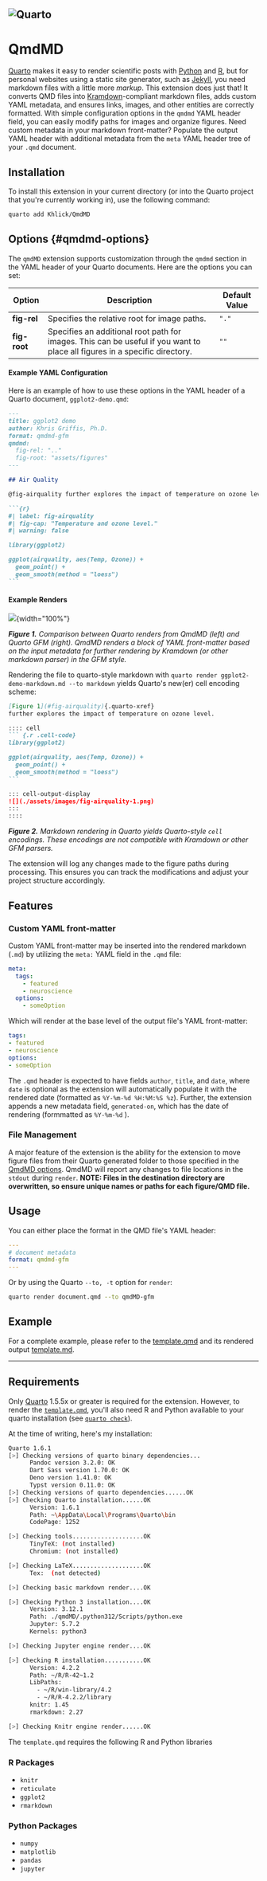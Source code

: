 ![Quarto](https://img.shields.io/badge/Quarto-≥1.5.53-blue)
---

# QmdMD

[Quarto](https://quarto.org) makes it easy to render scientific posts with [Python](https://www.python.org) and [R](https://www.r-project.org), but for personal websites using a static site generator, such as [Jekyll](https://jekyllrb.com), you need markdown files with a little more _markup_. This extension does just that! It converts QMD files into [Kramdown](https://kramdown.gettalong.org)-compliant markdown files, adds custom YAML metadata, and ensures links, images, and other entities are correctly formatted. With simple configuration options in the `qmdmd` YAML header field, you can easily modify paths for images and organize figures. Need custom metadata in your markdown front-matter? Populate the output YAML header with additional metadata from the `meta` YAML header tree of your `.qmd` document.

## Installation

To install this extension in your current directory (or into the Quarto project that you're currently working in), use the following command:

```bash
quarto add Khlick/QmdMD
```

## Options {#qmdmd-options}

The `qmdMD` extension supports customization through the `qmdmd` section in the YAML header of your Quarto documents. Here are the options you can set:

| Option      | Description                                                                                                     | Default Value |
|-------------|-----------------------------------------------------------------------------------------------------------------|---------------|
| **fig-rel** | Specifies the relative root for image paths.                                                                    | `"."`         |
| **fig-root**| Specifies an additional root path for images. This can be useful if you want to place all figures in a specific directory. | `""`          |

#### Example YAML Configuration

Here is an example of how to use these options in the YAML header of a Quarto document, `ggplot2-demo.qmd`:

````markdown
---
title: ggplot2 demo
author: Khris Griffis, Ph.D.
format: qmdmd-gfm
qmdmd:
  fig-rel: ".."
  fig-root: "assets/figures"
---

## Air Quality

@fig-airquality further explores the impact of temperature on ozone level.

```{r}
#| label: fig-airquality
#| fig-cap: "Temperature and ozone level."
#| warning: false

library(ggplot2)

ggplot(airquality, aes(Temp, Ozone)) + 
  geom_point() + 
  geom_smooth(method = "loess")
```
````

#### Example Renders

<div>

![](./assets/images/output-compare.png){width="100%"}

_**Figure 1.** Comparison between Quarto renders from QmdMD (left) and Quarto GFM (right). QmdMD renders a block of YAML front-matter based on the input metadata for further rendering by Kramdown (or other markdown parser) in the GFM style._

</div>

Rendering the file to quarto-style markdown with `quarto render ggplot2-demo-markdown.md --to markdown` yields Quarto's new(er) cell encoding scheme:

<div>

````markdown
[Figure 1](#fig-airquality){.quarto-xref}
further explores the impact of temperature on ozone level.

:::: cell
``` {.r .cell-code}
library(ggplot2)

ggplot(airquality, aes(Temp, Ozone)) + 
  geom_point() + 
  geom_smooth(method = "loess")
```

::: cell-output-display
![](./assets/images/fig-airquality-1.png)
:::
::::
````

_**Figure 2.** Markdown rendering in Quarto yields Quarto-style `cell` encodings. These encodings are not compatible with Kramdown or other GFM parsers._

</div>


The extension will log any changes made to the figure paths during processing. This ensures you can track the modifications and adjust your project structure accordingly.

## Features

### Custom YAML front-matter
Custom YAML front-matter may be inserted into the rendered markdown (`.md`) by utilizing the `meta:` YAML field in the `.qmd` file:

```yaml
meta:
  tags:
    - featured
    - neuroscience
  options:
    - someOption
```

Which will render at the base level of the output file's YAML front-matter:

```yaml
tags:
- featured
- neuroscience
options:
- someOption
```

The `.qmd` header is expected to have fields `author`, `title`, and `date`, where `date` is optional as the extension will automatically populate it with the rendered date (formatted as `%Y-%m-%d %H:%M:%S %z`). Further, the extension appends a new metadata field, `generated-on`, which has the date of rendering (formmatted as `%Y-%m-%d` ).

### File Management

A major feature of the extension is the ability for the extension to move figure files from their Quarto generated folder to those specified in the [QmdMD options](#qmdmd-options). QmdMD will report any changes to file locations in the `stdout` during `render`. **NOTE: Files in the destination directory are overwritten, so ensure unique names or paths for each figure/QMD file.**

## Usage

You can either place the format in the QMD file's YAML header:

```yaml
---
# document metadata
format: qmdmd-gfm
---
```

Or by using the Quarto `--to, -t` option for `render`:

```bash
quarto render document.qmd --to qmdMD-gfm
```

## Example

For a complete example, please refer to the [template.qmd](./template.qmd) and its rendered output [template.md](./template.md).

---

## Requirements

Only [Quarto](https://quarto.org/) 1.5.5x or greater is required for the extension. However, to render the [`template.qmd`](./template.qmd), you'll also need R and Python available to your quarto installation (see [`quarto check`](https://quarto.org/docs/troubleshooting/#check-the-version-of-quarto-and-its-dependencies)).

At the time of writing, here's my installation:
```bash
Quarto 1.6.1
[>] Checking versions of quarto binary dependencies...
      Pandoc version 3.2.0: OK
      Dart Sass version 1.70.0: OK
      Deno version 1.41.0: OK
      Typst version 0.11.0: OK
[>] Checking versions of quarto dependencies......OK
[>] Checking Quarto installation......OK
      Version: 1.6.1
      Path: ~\AppData\Local\Programs\Quarto\bin
      CodePage: 1252

[>] Checking tools....................OK
      TinyTeX: (not installed)
      Chromium: (not installed)

[>] Checking LaTeX....................OK
      Tex:  (not detected)

[>] Checking basic markdown render....OK

[>] Checking Python 3 installation....OK
      Version: 3.12.1
      Path: ./qmdMD/.python312/Scripts/python.exe
      Jupyter: 5.7.2
      Kernels: python3

[>] Checking Jupyter engine render....OK

[>] Checking R installation...........OK
      Version: 4.2.2
      Path: ~/R/R-42~1.2
      LibPaths:
        - ~/R/win-library/4.2
        - ~/R/R-4.2.2/library
      knitr: 1.45
      rmarkdown: 2.27

[>] Checking Knitr engine render......OK
```

The `template.qmd` requires the following R and Python libraries

### R Packages

- `knitr`
- `reticulate`
- `ggplot2`
- `rmarkdown`

### Python Packages

- `numpy`
- `matplotlib`
- `pandas`
- `jupyter`
